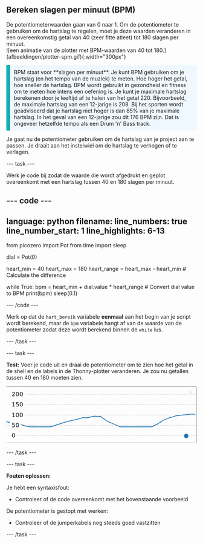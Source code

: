 ## Bereken slagen per minuut (BPM)

<div style="display: flex; flex-wrap: wrap">
<div style="flex-basis: 200px; flex-grow: 1; margin-right: 15px;">
De potentiometerwaarden gaan van 0 naar 1. Om de potentiometer te gebruiken om de hartslag te regelen, moet je deze waarden veranderen in een overeenkomstig getal van 40 (zeer fitte atleet) tot 180 slagen per minuut. 
</div>
<div>
![een animatie van de plotter met BPM-waarden van 40 tot 180.](afbeeldingen/plotter-spm.gif){:width="300px"}
</div>
</div>

<p style='border-left: solid; border-width:10px; border-color: #0faeb0; background-color: aliceblue; padding: 10px;'>
BPM staat voor **slagen per minuut**. Je kunt BPM gebruiken om je hartslag (en het tempo van de muziek) te meten. Hoe hoger het getal, hoe sneller de hartslag. BPM wordt gebruikt in gezondheid en fitness om te meten hoe intens een oefening is. Je kunt je maximale hartslag berekenen door je leeftijd af te halen van het getal 220. Bijvoorbeeld, de maximale hartslag van een 12-jarige is 208. Bij het sporten wordt geadviseerd dat je hartslag niet hoger is dan 85% van je maximale hartslag. In het geval van een 12-jarige zou dit 176 BPM zijn. Dat is ongeveer hetzelfde tempo als een Drum 'n' Bass track.
</p>

Je gaat nu de potentiometer gebruiken om de hartslag van je project aan te passen. Je draait aan het instelwiel om de hartslag te verhogen of te verlagen.

--- task ---

Werk je code bij zodat de waarde die wordt afgedrukt en geplot overeenkomt met een hartslag tussen 40 en 180 slagen per minuut.

--- code ---
---
language: python filename: line_numbers: true line_number_start: 1
line_highlights: 6-13
---
from picozero import Pot from time import sleep

dial = Pot(0)

heart_min = 40 heart_max = 180 heart_range = heart_max - heart_min # Calculate the difference

while True: bpm = heart_min + dial.value * heart_range # Convert dial value to BPM print(bpm) sleep(0.1)

--- /code ---

Merk op dat de `hart_bereik` variabele **eenmaal** aan het begin van je script wordt berekend, maar de `bpm` variabele hangt af van de waarde van de potentiometer zodat deze wordt berekend binnen de `while` lus.

--- /task ---

--- task ---

**Test:** Voer je code uit en draai de potentiometer om te zien hoe het getal in de shell en de labels in de Thonny-plotter veranderen. Je zou nu getallen tussen 40 en 180 moeten zien.

![Een schermafdruk van waarden die zijn uitgezet met een bereik van 0 tot 180.](images/plotter-bpm.png)

--- /task ---

--- task ---

**Fouten oplossen:**

Je hebt een syntaxisfout:
+ Controleer of de code overeenkomt met het bovenstaande voorbeeld

De potentiometer is gestopt met werken:
+ Controleer of de jumperkabels nog steeds goed vastzitten

--- /task ---


